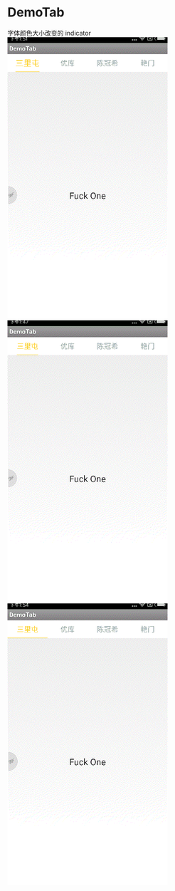 # DemoTab
字体颜色大小改变的 indicator
![image](https://github.com/ldy441040480/DemoTab/blob/master/a.gif)   
![image](https://github.com/ldy441040480/DemoTab/blob/master/b.gif)   
![image](https://github.com/ldy441040480/DemoTab/blob/master/c.gif)   
